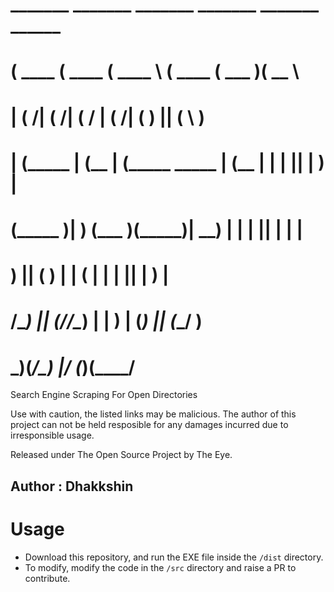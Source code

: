 #  _______  _______  _______         _______  _______  ______
# (  ____ \(  ____ \(  ____ \       (  ____ \(  ___  )(  __  \
# | (    \/| (    \/| (    \/       | (    \/| (   ) || (  \  )
# | (_____ | (__    | (_____  _____ | (__    | |   | || |   ) |
# (_____  )|  __)   (_____  )(_____)|  __)   | |   | || |   | |
#       ) || (            ) |       | (      | |   | || |   ) |
# /\____) || (____/\/\____) |       | )      | (___) || (__/  )
# \_______)(_______/\_______)       |/       (_______)(______/


Search Engine Scraping For Open Directories

Use with caution, the listed links may be malicious. The author of this project can not be held resposible for any damages incurred due to irresponsible usage.

Released under The Open Source Project by The Eye.

## Author :  Dhakkshin

# Usage

- Download this repository, and run the EXE file inside the `/dist` directory.
- To modify, modify the code in the `/src` directory and raise a PR to contribute.